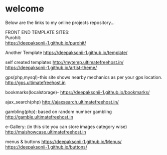 # welcome
Below are the links to my online projects repository...

FRONT END TEMPLATE SITES:<br>
Purohit:<br>
https://deepaksonii-1.github.io/purohit/

Another Template
https://deepaksonii-1.github.io/template/

self created templates
http://mytemp.ultimatefreehost.in/
https://deepaksonii-1.github.io/artist-theme/

gps(php,mysql)-this site shows nearby mechanics as per your gps location.
http://gps.ultimatefreehost.in

bookmarks(localstorage)-
https://deepaksonii-1.github.io/bookmarks/

ajax_search(php)
http://ajaxsearch.ultimatefreehost.in/

gambling(php): based on random number gambling
http://gamble.ultimatefreehost.in

e-Gallery:  (in this site you can store images category wise)
http://maishowcase.ultimatefreehost.in



menus & buttons
https://deepaksonii-1.github.io/Menus/
https://deepaksonii-1.github.io/buttons/
